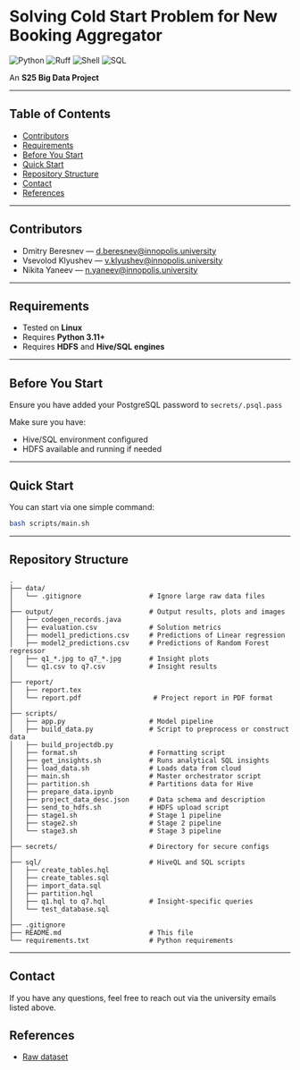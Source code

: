# Solving Cold Start Problem for New Booking Aggregator

![Python](https://img.shields.io/badge/python-3.11-blue.svg)
![Ruff](https://img.shields.io/badge/style-ruff-%23cc66cc.svg?logo=ruff&logoColor=white)
![Shell](https://img.shields.io/badge/shell-scripts-yellow.svg)
![SQL](https://img.shields.io/badge/sql-hive%2Fstandard-red.svg)

An **S25 Big Data Project**

---

## Table of Contents

- [Contributors](#contributors)
- [Requirements](#requirements)
- [Before You Start](#before-you-start)
- [Quick Start](#quick-start)
- [Repository Structure](#repository-structure)
- [Contact](#contact)
- [References](#references)

---

## Contributors

- Dmitry Beresnev — [d.beresnev@innopolis.university](mailto:d.beresnev@innopolis.university)
- Vsevolod Klyushev — [v.klyushev@innopolis.university](mailto:v.klyushev@innopolis.university)
- Nikita Yaneev — [n.yaneev@innopolis.university](mailto:n.yaneev@innopolis.university)

---

## Requirements

- Tested on **Linux**
- Requires **Python 3.11+**
- Requires **HDFS** and **Hive/SQL engines**

---

## Before You Start

Ensure you have added your PostgreSQL password to `secrets/.psql.pass`

Make sure you have:

- Hive/SQL environment configured
- HDFS available and running if needed

---

## Quick Start

You can start via one simple command:

```bash
bash scripts/main.sh
```

---

## Repository Structure

```text
.
├── data/
│   └── .gitignore                 # Ignore large raw data files
│
├── output/                        # Output results, plots and images
│   ├── codegen_records.java
│   ├── evaluation.csv             # Solution metrics
│   ├── model1_predictions.csv     # Predictions of Linear regression
│   ├── model2_predictions.csv     # Predictions of Random Forest regressor
│   ├── q1_*.jpg to q7_*.jpg       # Insight plots
│   └── q1.csv to q7.csv           # Insight results
│
├── report/
│   ├── report.tex
│   └── report.pdf                  # Project report in PDF format
│
├── scripts/
│   ├── app.py                     # Model pipeline
│   ├── build_data.py              # Script to preprocess or construct data
│   ├── build_projectdb.py
│   ├── format.sh                  # Formatting script
│   ├── get_insights.sh            # Runs analytical SQL insights
│   ├── load_data.sh               # Loads data from cloud
│   ├── main.sh                    # Master orchestrator script
│   ├── partition.sh               # Partitions data for Hive
│   ├── prepare_data.ipynb
│   ├── project_data_desc.json     # Data schema and description
│   ├── send_to_hdfs.sh            # HDFS upload script
│   ├── stage1.sh                  # Stage 1 pipeline
│   ├── stage2.sh                  # Stage 2 pipeline
│   └── stage3.sh                  # Stage 3 pipeline
│
├── secrets/                       # Directory for secure configs
│
├── sql/                           # HiveQL and SQL scripts
│   ├── create_tables.hql
│   ├── create_tables.sql
│   ├── import_data.sql
│   ├── partition.hql
│   ├── q1.hql to q7.hql           # Insight-specific queries
│   └── test_database.sql
│
├── .gitignore
├── README.md                      # This file
└── requirements.txt               # Python requirements
```

---

## Contact

If you have any questions, feel free to reach out via the university emails listed above.

## References

- [Raw dataset](https://www.kaggle.com/datasets/hazujaf/airbnb-price-prediction-in-rio-de-janeiro-python?resource=download)
